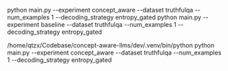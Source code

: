 python main.py --experiment concept_aware --dataset truthfulqa --num_examples 1 --decoding_strategy entropy_gated 
python main.py --experiment baseline --dataset truthfulqa --num_examples 1 --decoding_strategy entropy_gated

/home/qtzx/Codebase/concept-aware-llms/dev/.venv/bin/python python main.py --experiment concept_aware --dataset truthfulqa --num_examples 1 --decoding_strategy entropy_gated 